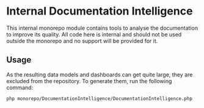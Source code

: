 # Internal Documentation Intelligence

This internal monorepo module contains tools to analyse the documentation to improve its quality.
All code here is internal and should not be used outside the monorepo and no support will be provided for it.

## Usage

As the resulting data models and dashboards can get quite large, they are excluded from the repository.
To generate them, run the following command:

```bash
php monorepo/DocumentationIntelligence/DocumentationIntelligence.php
```
